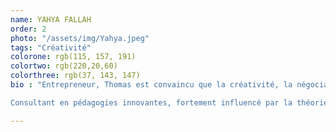 ```yaml
---
name: YAHYA FALLAH
order: 2
photo: "/assets/img/Yahya.jpeg"
tags: "Créativité"
colorone: rgb(115, 157, 191)
colortwo: rgb(220,20,60)
colorthree: rgb(37, 143, 147)
bio : "Entrepreneur, Thomas est convaincu que la créativité, la négociation, le travail en équipe et le leadership sont des compétences que chacun doit développer tout au long de sa vie et dès le plus jeune âge.

Consultant en pédagogies innovantes, fortement influencé par la théorie des intelligences multiples d’Howard Gardner, Thomas travaille à améliorer l’expérience vécue pendant les formations. Il conçoit et développe des formations et serious games sur-mesure à destination des écoles et des entreprises."

---
```

